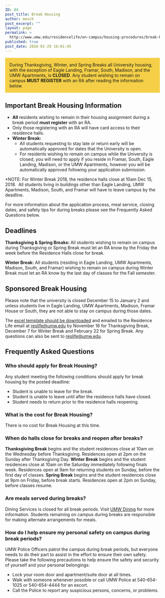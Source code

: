 ```yaml
---
ID: 84
post_title: Break Housing
author: mesch
post_excerpt: ""
layout: page
permalink: >
  http://www.umw.edu/residencelife/on-campus/housing-procedures/break-housing/
published: true
post_date: 2016-01-29 16:01:45
---
```

<div style="background-color: #f5cf47;padding: 1em;margin-bottom: 1em">During Thanksgiving, Winter, and Spring Breaks all University housing, with the exception of Eagle Landing, Framar, South, Madison, and the UMW Apartments, is <strong>CLOSED</strong>. Any student wishing to remain on campus <strong>MUST REGISTER</strong> with an RA after reading the information below.</div>
<h2>Important Break Housing Information</h2>
<ul>
 	<li><strong>All </strong>residents wishing to remain in their housing assignment during a break period <strong>must register</strong> with an RA.</li>
 	<li>Only those registering with an RA will have card access to their residence halls.</li>
 	<li><strong>Winter Break:</strong>
<ul>
 	<li>All students requesting to stay late or return early will be automatically approved for dates that the University is open.</li>
 	<li>For residents wishing to remain on campus while the University is closed, you will need to apply if you reside in Framar, South, Eagle Landing, Madison, or the UMW Apartments, however you will be automatically approved following your application submission.</li>
</ul>
</li>
</ul>
*NOTE: For Winter Break 2018, the residence halls close at 10am Dec 15, 2018.  All students living in buildings other than Eagle Landing, UMW Apartments, Madison, South, and Framar will have to leave campus by the deadline.

For more information about the application process, meal service, closing dates, and safety tips for during breaks please see the Frequently Asked Questions below.
<h2>Deadlines</h2>
<strong>Thanksgiving &amp; Spring Breaks:
</strong>All students wishing to remain on campus during Thanksgiving or Spring Break must let an RA know by the Friday the week before the Residence Halls close for break.

<strong>Winter Break:</strong>
All students (residing in Eagle Landing, UMW Apartments, Madison, South, and Framar) wishing to remain on campus during Winter Break must let an RA know by the last day of classes for the Fall semester.
<h2>Sponsored Break Housing</h2>
<p class="p1"><span class="s1">Please note that the university is closed December 15</span><span class="s1"> to January 2</span><span class="s1"> and unless students live in Eagle Landing, UMW Apartments, Madison, Framar House or South, they are not able to stay on campus during those dates.</span></p>
<p class="p1"><span class="s1">The <a href="http://www.umw.edu/residencelife/wp-content/uploads/sites/30/2016/01/BreakHousingTemplate-1.xlsx">excel template should be downloaded</a> and emailed to the Residence Life email at <a href="mailto:reslife@umw.edu"><span class="s4">reslife@umw.edu</span></a> by November 16</span><span class="s1"> for Thanksgiving Break, December 7</span><span class="s1"> for Winter Break and February 22 for Spring Break. Any questions can also be sent to <a href="mailto:reslife@umw.edu"><span class="s4">reslife@umw.edu</span></a>.</span></p>

<h2>Frequently Asked Questions</h2>
<h3>Who should apply for Break Housing?</h3>
Any student meeting the following conditions should apply for break housing by the posted deadline:
<ul>
 	<li>Student is unable to leave for the break.</li>
 	<li>Student is unable to leave until after the residence halls have closed.</li>
 	<li>Student needs to return prior to the residence halls reopening.</li>
</ul>
<h3>What is the cost for Break Housing?</h3>
There is no cost for Break Housing at this time.
<h3>When do halls close for breaks and reopen after breaks?</h3>
<strong>Thanksgiving Break</strong> begins and the student residences close at 10am on the Wednesday before Thanksgiving. Residences open at 2pm on the Sunday after Thanksgiving Day.
<strong>Winter Break</strong> begins and the student residences close at 10am on the Saturday immediately following finals week. Residences open at 9am for returning students on Sunday, before the first day of classes.<strong>
Spring Break</strong> begins and the student residences close at 9pm on Friday, before break starts. Residences open at 2pm on Sunday, before classes resume.
<h3>Are meals served during breaks?</h3>
Dining Services is closed for all break periods. Visit <a href="http://umwdining.com/">UMW Dining</a> for more information. Students remaining on campus during breaks are responsible for making alternate arrangements for meals.
<h3>How do I help ensure my personal safety on campus during break periods?</h3>
UMW Police Officers patrol the campus during break periods, but everyone needs to do their part to assist in the effort to ensure their own safety. Please take the following precautions to help ensure the safety and security of yourself and your personal belongings:
<ul>
 	<li>Lock your room door and apartment/suite door at all times.</li>
 	<li>Walk with someone whenever possible or call UMW Police at 540-654-1025 or 540-654-4444 for an escort.</li>
 	<li>Call the Police to report any suspicious persons, concerns, or problems.</li>
</ul>